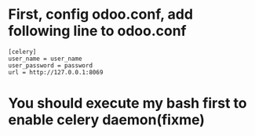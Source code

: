 # First, config odoo.conf, add following line to odoo.conf
    [celery]
    user_name = user_name
    user_password = password
    url = http://127.0.0.1:8069

# You should execute my bash first to enable celery daemon(fixme)